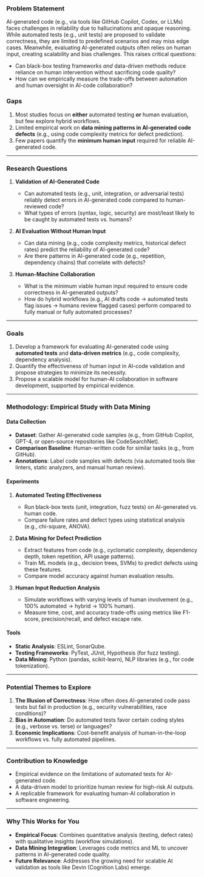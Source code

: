 ### **Problem Statement**

AI-generated code (e.g., via tools like GitHub Copilot, Codex, or LLMs) faces challenges in reliability due to hallucinations and opaque reasoning. While automated tests (e.g., unit tests) are proposed to validate correctness, they are limited to predefined scenarios and may miss edge cases. Meanwhile, evaluating AI-generated outputs often relies on human input, creating scalability and bias challenges. This raises critical questions:

- Can black-box testing frameworks _and_ data-driven methods reduce reliance on human intervention without sacrificing code quality?
- How can we empirically measure the trade-offs between automation and human oversight in AI-code collaboration?

### **Gaps**

1. Most studies focus on **either** automated testing **or** human evaluation, but few explore hybrid workflows.
2. Limited empirical work on **data mining patterns in AI-generated code defects** (e.g., using code complexity metrics for defect prediction).
3. Few papers quantify the **minimum human input** required for reliable AI-generated code.

---

### **Research Questions**

1. **Validation of AI-Generated Code**

   - Can automated tests (e.g., unit, integration, or adversarial tests) reliably detect errors in AI-generated code compared to human-reviewed code?
   - What types of errors (syntax, logic, security) are most/least likely to be caught by automated tests vs. humans?

2. **AI Evaluation Without Human Input**

   - Can data mining (e.g., code complexity metrics, historical defect rates) predict the reliability of AI-generated code?
   - Are there patterns in AI-generated code (e.g., repetition, dependency chains) that correlate with defects?

3. **Human-Machine Collaboration**
   - What is the minimum viable human input required to ensure code correctness in AI-generated outputs?
   - How do hybrid workflows (e.g., AI drafts code → automated tests flag issues → humans review flagged cases) perform compared to fully manual or fully automated processes?

---

### **Goals**

1. Develop a framework for evaluating AI-generated code using **automated tests** and **data-driven metrics** (e.g., code complexity, dependency analysis).
2. Quantify the effectiveness of human input in AI-code validation and propose strategies to minimize its necessity.
3. Propose a scalable model for human-AI collaboration in software development, supported by empirical evidence.

---

### **Methodology: Empirical Study with Data Mining**

#### **Data Collection**

- **Dataset**: Gather AI-generated code samples (e.g., from GitHub Copilot, GPT-4, or open-source repositories like CodeSearchNet).
- **Comparison Baseline**: Human-written code for similar tasks (e.g., from GitHub).
- **Annotations**: Label code samples with defects (via automated tools like linters, static analyzers, and manual human review).

#### **Experiments**

1. **Automated Testing Effectiveness**

   - Run black-box tests (unit, integration, fuzz tests) on AI-generated vs. human code.
   - Compare failure rates and defect types using statistical analysis (e.g., chi-square, ANOVA).

2. **Data Mining for Defect Prediction**

   - Extract features from code (e.g., cyclomatic complexity, dependency depth, token repetition, API usage patterns).
   - Train ML models (e.g., decision trees, SVMs) to predict defects using these features.
   - Compare model accuracy against human evaluation results.

3. **Human Input Reduction Analysis**
   - Simulate workflows with varying levels of human involvement (e.g., 100% automated → hybrid → 100% human).
   - Measure time, cost, and accuracy trade-offs using metrics like F1-score, precision/recall, and defect escape rate.

#### **Tools**

- **Static Analysis**: ESLint, SonarQube.
- **Testing Frameworks**: PyTest, JUnit, Hypothesis (for fuzz testing).
- **Data Mining**: Python (pandas, scikit-learn), NLP libraries (e.g., for code tokenization).

---

### **Potential Themes to Explore**

1. **The Illusion of Correctness**: How often does AI-generated code pass tests but fail in production (e.g., security vulnerabilities, race conditions)?
2. **Bias in Automation**: Do automated tests favor certain coding styles (e.g., verbose vs. terse) or languages?
3. **Economic Implications**: Cost-benefit analysis of human-in-the-loop workflows vs. fully automated pipelines.

---

### **Contribution to Knowledge**

- Empirical evidence on the limitations of automated tests for AI-generated code.
- A data-driven model to prioritize human review for high-risk AI outputs.
- A replicable framework for evaluating human-AI collaboration in software engineering.

---

### **Why This Works for You**

- **Empirical Focus**: Combines quantitative analysis (testing, defect rates) with qualitative insights (workflow simulations).
- **Data Mining Integration**: Leverages code metrics and ML to uncover patterns in AI-generated code quality.
- **Future Relevance**: Addresses the growing need for scalable AI validation as tools like Devin (Cognition Labs) emerge.
